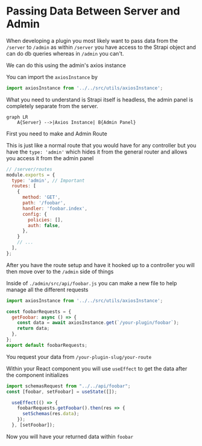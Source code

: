 # Passing Data Between Server and Admin

When developing a plugin you most likely want to pass data from the `/server` to `/admin` as within `/server` you have access to the Strapi object and can do db queries whereas in `/admin` you can't.

We can do this using the admin's axios instance 

You can import the `axiosInstance` by 

```js
import axiosInstance from '../../src/utils/axiosInstance';
```

What you need to understand is Strapi itself is headless, the admin panel is completely separate from the server.

```mermaid
graph LR
    A{Server} -->|Axios Instance| B{Admin Panel}
```

First you need to make and Admin Route

This is just like a normal route that you would have for any controller but you have the `type: 'admin'` which hides it from the general router and allows you access it from the admin panel

```js
// /server/routes
module.exports = {
  type: 'admin', // Important
  routes: [
    {
      method: 'GET',
      path: '/foobar',
      handler: 'foobar.index',
      config: {
        policies: [],
        auth: false,
      },
    }
    // ...
  ],
};
```

After you have the route setup and have it hooked up to a controller you will then move over to the `/admin` side of things

Inside of `./admin/src/api/foobar.js` you can make a new file to help manage all the different requests

```js
import axiosInstance from '../../src/utils/axiosInstance';

const foobarRequests = {
  getFoobar: async () => {
    const data = await axiosInstance.get(`/your-plugin/foobar`);
    return data;
  },
};
export default foobarRequests;
```

You request your data from `/your-plugin-slug/your-route`

Within your React component you will use `useEffect` to get the data after the component initializes

```js
import schemasRequest from "../../api/foobar";
const [foobar, setFoobar] = useState([]);

  useEffect(() => {
    foobarRequests.getFoobar().then(res => {
      setSchemas(res.data);
    });
  }, [setFoobar]);
```

Now you will have your returned data within `foobar`
